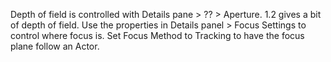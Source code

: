 Depth of field is controlled with Details pane > ?? > Aperture.
1.2 gives a bit of depth of field.
Use the properties in Details panel > Focus Settings to control where focus is.
Set Focus Method to Tracking to have the focus plane follow an Actor.
